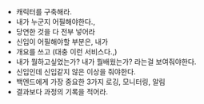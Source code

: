 
- 캐릭터를 구축해라.
- 내가 누군지 어필해야한다.,
- 당연한 것을 다 전부 넣어라
- 신입이 어필해야할 부분은, 내가 
- 개요를 쓰고 (대충 이런 서비스다.,)
- 내가 뭘하고싶었는가? 내가 뭘배웠는가? 라는걸 보여줘야한다.
- 신입인데 신입같지 않은 이상을 줘야한다.
- 백엔드에게 가장 중요한 3가지 로깅, 모니터링, 알림
- 결과보다 과정의 기록을 적어라.